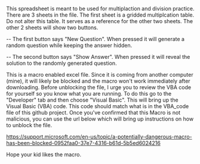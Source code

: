 This spreadsheet is meant to be used for multiplaction and division practice. There are 3 sheets in the file. The first sheet is a gridded multiplcation table.
Do not alter this table. It serves as a reference for the other two sheets. The other 2 sheets will show two buttons.

-- The first button says "New Question". When pressed it will generate a random question while keeping the answer hidden.

-- The second button says "Show Answer". When pressed it will reveal the solution to the randomly generated question.

This is a macro enabled excel file. Since it is coming from another computer (mine), it will likely be blocked and the macro won't work immediately after downloading.
Before unblocking the file, I urge you to review the VBA code for yourself so you know what you are running. To do this go to the "Developer" tab and then
choose "Visual Basic". This will bring up the Visual Basic (VBA) code. This code should match what is in the VBA_code file of this github project.
Once you've confirmed that this Macro is not malicious, you can use the url below which will bring up instructions on how to unblock the file.

https://support.microsoft.com/en-us/topic/a-potentially-dangerous-macro-has-been-blocked-0952faa0-37e7-4316-b61d-5b5ed6024216

Hope your kid likes the macro.
